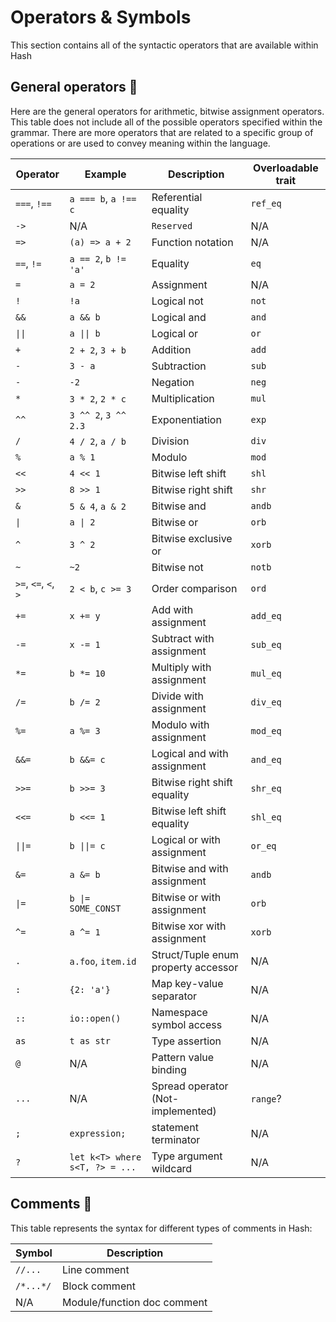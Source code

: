 # Operators & Symbols

This section contains all of the syntactic operators that are available within Hash

## General operators 🚧

Here are the general operators for arithmetic, bitwise assignment operators. This table does not include
all of the possible operators specified within the grammar. There are more operators that are related to
a specific group of operations or are used to convey meaning within the language.

| Operator             | Example              | Description                   | Overloadable trait |
|----------------------|----------------------|-------------------------------|--------------------|
| `===`, `!==`         | `a === b`, `a !== c` | Referential equality          | `ref_eq`           |
| `->`                 | N/A                  | `Reserved`                    | N/A                |
| `=>`                 | `(a) => a + 2`       | Function notation             | N/A                |
| `==`, `!=`           | `a == 2`, `b != 'a'` | Equality                      | `eq`               |
| `=`                  | `a = 2`              | Assignment                    | N/A                |
| `!`                  | `!a`                 | Logical not                   | `not`              |
| `&&`                 | `a && b`            | Logical and                   | `and`              |
| <code>&#124;&#124;</code>               | <code>a  &#124;&#124; b</code>           | Logical or                    | `or`               |
| `+`                  | `2 + 2`, `3 + b`     | Addition                      | `add`              |
| `-`                  | `3 - a`        | Subtraction | `sub`       |
| `-`                  | `-2`        | Negation | `neg`       |
| `*`                  | `3 * 2`, `2 * c`     | Multiplication                | `mul`              |
| `^^`                 | `3 ^^ 2`, `3 ^^ 2.3` | Exponentiation                | `exp`              |
| `/`                  | `4 / 2`, `a / b`     | Division                      | `div`              |
| `%`                  | `a % 1`              | Modulo                        | `mod`              |
| `<<`                 | `4 << 1`             | Bitwise left shift            | `shl`              |
| `>>`                 | `8 >> 1`             | Bitwise right shift           | `shr`              |
| `&`                  | `5 & 4`, `a & 2`     | Bitwise and                   | `andb`             |
| <code>&#124;</code>                 | <code>a  &#124; 2</code>             | Bitwise or                    | `orb`              |
| `^`                  | `3 ^ 2`              | Bitwise exclusive or          | `xorb`             |
| `~`                  | `~2`                 | Bitwise not                   | `notb`             |
| `>=`, `<=`, `<`, `>` | `2 < b`, `c >= 3`    | Order comparison              | `ord`              |
| `+=`                 | `x += y`             | Add with assignment           | `add_eq`              |
| `-=`                 | `x -= 1`             | Subtract with assignment      | `sub_eq`              |
| `*=`                 | `b *= 10`            | Multiply with assignment      | `mul_eq`              |
| `/=`                 | `b /= 2`             | Divide with assignment        | `div_eq`              |
| `%=`                 | `a %= 3`             | Modulo with assignment        | `mod_eq`              |
| `&&=`                | `b &&= c`            | Logical and with assignment   | `and_eq`              |
| `>>=`                | `b >>= 3`            | Bitwise right shift equality  | `shr_eq`              |
| `<<=`                | `b <<= 1`            | Bitwise left shift equality   | `shl_eq`              |
| <code>&#124;&#124;=</code>              | <code>b &#124;&#124;= c</code>          | Logical or with assignment    | `or_eq`               |
| `&=`                 | `a &= b`             | Bitwise and with assignment   | `andb`             |
| <code>&#124;=</code>                | <code>b  &#124;= SOME_CONST</code>   | Bitwise or with assignment    | `orb`              |
| `^=`                 | `a ^= 1`             | Bitwise xor with assignment   | `xorb`             |
| `.`  	| `a.foo`, `item.id` 	| Struct/Tuple enum property accessor 	| N/A 	|
| `:`  	| `{2: 'a'}`         	| Map key-value separator             	| N/A 	|
| `::` 	| `io::open()`       	| Namespace symbol access             	| N/A 	|
| `as` 	| `t as str`         	| Type assertion                      	| N/A 	|
| `@` 	| N/A              	| Pattern value binding   	| N/A 	|
| `...` 	| N/A                	| Spread operator (Not-implemented)   	| `range`? 	|
| `;` 	| `expression;`              	| statement terminator   	| N/A 	|
| `?` 	| `let k<T> where s<T, ?> = ...`              	| Type argument wildcard   	| N/A 	|

## Comments 🚧

This table represents the syntax for different types of comments in Hash:

| Symbol    | Description                 |
|-----------|-----------------------------|
| `//...`   | Line comment                |
| `/*...*/` | Block comment               |
| N/A       | Module/function doc comment |
